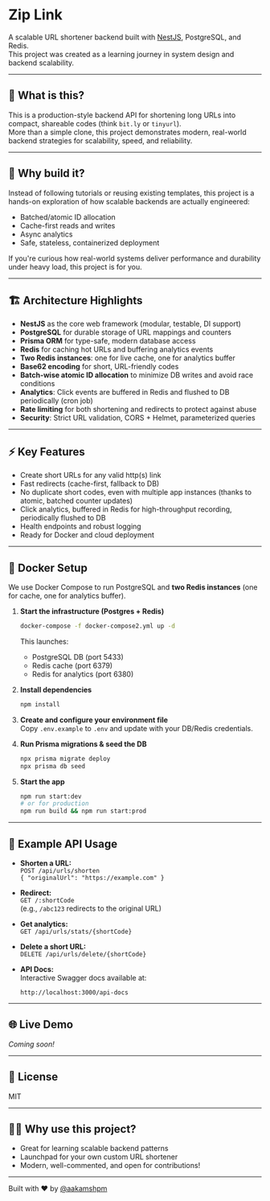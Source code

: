 # Zip Link

A scalable URL shortener backend built with [NestJS](https://nestjs.com/), PostgreSQL, and Redis.  
This project was created as a learning journey in system design and backend scalability.

---

## 🚀 What is this?

This is a production-style backend API for shortening long URLs into compact, shareable codes (think `bit.ly` or `tinyurl`).  
More than a simple clone, this project demonstrates modern, real-world backend strategies for scalability, speed, and reliability.

---

## 🎯 Why build it?

Instead of following tutorials or reusing existing templates, this project is a hands-on exploration of how scalable backends are actually engineered:

- Batched/atomic ID allocation
- Cache-first reads and writes
- Async analytics
- Safe, stateless, containerized deployment

If you're curious how real-world systems deliver performance and durability under heavy load, this project is for you.

---

## 🏗️ Architecture Highlights

- **NestJS** as the core web framework (modular, testable, DI support)
- **PostgreSQL** for durable storage of URL mappings and counters
- **Prisma ORM** for type-safe, modern database access
- **Redis** for caching hot URLs and buffering analytics events
- **Two Redis instances**: one for live cache, one for analytics buffer
- **Base62 encoding** for short, URL-friendly codes
- **Batch-wise atomic ID allocation** to minimize DB writes and avoid race conditions
- **Analytics**: Click events are buffered in Redis and flushed to DB periodically (cron job)
- **Rate limiting** for both shortening and redirects to protect against abuse
- **Security**: Strict URL validation, CORS + Helmet, parameterized queries

---

## ⚡ Key Features

- Create short URLs for any valid http(s) link
- Fast redirects (cache-first, fallback to DB)
- No duplicate short codes, even with multiple app instances (thanks to atomic, batched counter updates)
- Click analytics, buffered in Redis for high-throughput recording, periodically flushed to DB
- Health endpoints and robust logging
- Ready for Docker and cloud deployment

---

## 🐳 Docker Setup

We use Docker Compose to run PostgreSQL and **two Redis instances** (one for cache, one for analytics buffer).

1. **Start the infrastructure (Postgres + Redis)**

   ```bash
   docker-compose -f docker-compose2.yml up -d
   ```

   This launches:
   - PostgreSQL DB (port 5433)
   - Redis cache (port 6379)
   - Redis for analytics (port 6380)

2. **Install dependencies**

   ```bash
   npm install
   ```

3. **Create and configure your environment file**  
   Copy `.env.example` to `.env` and update with your DB/Redis credentials.

4. **Run Prisma migrations & seed the DB**

   ```bash
   npx prisma migrate deploy
   npx prisma db seed
   ```

5. **Start the app**
   ```bash
   npm run start:dev
   # or for production
   npm run build && npm run start:prod
   ```

---

## 🧩 Example API Usage

- **Shorten a URL:**  
  `POST /api/urls/shorten`  
  `{ "originalUrl": "https://example.com" }`

- **Redirect:**  
  `GET /:shortCode`  
  (e.g., `/abc123` redirects to the original URL)

- **Get analytics:**  
  `GET /api/urls/stats/{shortCode}`

- **Delete a short URL:**  
  `DELETE /api/urls/delete/{shortCode}`

- **API Docs:**  
  Interactive Swagger docs available at:
  ```
  http://localhost:3000/api-docs
  ```

---

## 🌐 Live Demo

_Coming soon!_

---

## 📝 License

MIT

---

## 🙋‍♂️ Why use this project?

- Great for learning scalable backend patterns
- Launchpad for your own custom URL shortener
- Modern, well-commented, and open for contributions!

---

Built with ❤️ by [@aakamshpm](https://github.com/aakamshpm)
